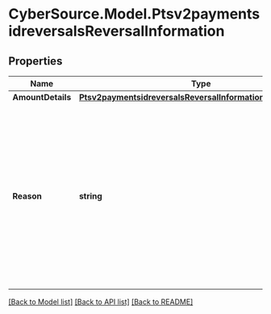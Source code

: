 # CyberSource.Model.Ptsv2paymentsidreversalsReversalInformation
## Properties

Name | Type | Description | Notes
------------ | ------------- | ------------- | -------------
**AmountDetails** | [**Ptsv2paymentsidreversalsReversalInformationAmountDetails**](Ptsv2paymentsidreversalsReversalInformationAmountDetails.md) |  | [optional] 
**Reason** | **string** | Reason for the authorization reversal. Possible value:   - &#x60;34&#x60;: Suspected fraud  This field is ignored for processors that do not support this value.  Returned by authorization reversal.  | [optional] 

[[Back to Model list]](../README.md#documentation-for-models) [[Back to API list]](../README.md#documentation-for-api-endpoints) [[Back to README]](../README.md)

